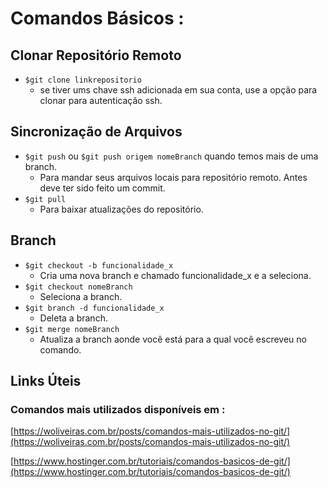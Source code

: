 # Comandos Básicos :

## Clonar Repositório Remoto

- `$git clone linkrepositorio`
  - se tiver ums chave ssh adicionada em sua conta, use a opção para clonar para autenticação ssh.

## Sincronização de Arquivos

- `$git push` ou `$git push origem nomeBranch` quando temos mais de uma branch.
  - Para mandar seus arquivos locais para repositório remoto. Antes deve ter sido feito um commit.
- `$git pull`
  - Para baixar atualizações do repositório.

## Branch

- `$git checkout -b funcionalidade_x`
  - Cria uma nova branch e chamado funcionalidade_x e a seleciona.
- `$git checkout nomeBranch`
  - Seleciona a branch.
- `$git branch -d funcionalidade_x`
  - Deleta a branch.
- `$git merge nomeBranch`
  - Atualiza a branch aonde você está para a qual você escreveu no comando.

## Links Úteis

### Comandos mais utilizados disponíveis em :

[https://woliveiras.com.br/posts/comandos-mais-utilizados-no-git/](https://woliveiras.com.br/posts/comandos-mais-utilizados-no-git/)

[https://www.hostinger.com.br/tutoriais/comandos-basicos-de-git/](https://www.hostinger.com.br/tutoriais/comandos-basicos-de-git/)
